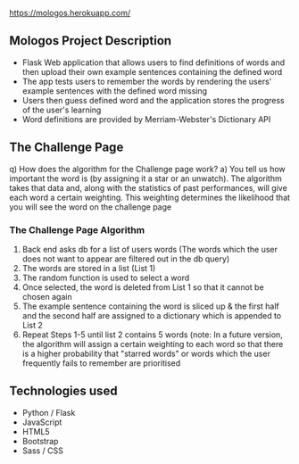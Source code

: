 https://mologos.herokuapp.com/

## Mologos Project Description
- Flask Web application that allows users to find definitions of words and then upload their own example sentences containing the defined word
- The app tests users to remember the words by rendering the users' example sentences with the defined word missing
- Users then guess defined word and the application stores the progress of the user's learning
- Word definitions are provided by Merriam-Webster's Dictionary API


## The Challenge Page
q) How does the algorithm for the Challenge page work?
a) You tell us how important the word is (by assigning it a star or an unwatch). The algorithm takes that data and, along with the statistics of past performances, will give each word a certain weighting. This weighting determines the likelihood that you will see the word on the challenge page


### The Challenge Page Algorithm
1. Back end asks db for a list of users words (The words which the user does not want to appear are filtered out in the db query)
2. The words are stored in a list (List 1)
3. The random function is used to select a word
4. Once selected, the word is deleted from List 1 so that it cannot be chosen again
5. The example sentence containing the word is sliced up & the first half and the second half are assigned to a dictionary which is appended to List 2
6. Repeat Steps 1-5 until list 2 contains 5 words 
(note: In a future version, the algorithm will assign a certain weighting to each word so that there is a higher probability that "starred words" or words which the user frequently fails to remember are prioritised


## Technologies used
- Python / Flask
- JavaScript
- HTML5
- Bootstrap
- Sass / CSS
